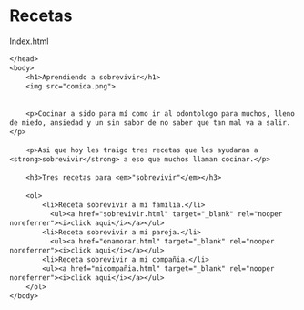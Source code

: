 # Recetas
Index.html
<!DOCTYPE html>
<html lang="en">
    <head>
        <meta charset="UTF-8">
        <title>Recipes by Laura</title>

    </head>
    <body>
        <h1>Aprendiendo a sobrevivir</h1> 
        <img src="comida.png">


        <p>Cocinar a sido para mí como ir al odontologo para muchos, lleno de miedo, ansiedad y un sin sabor de no saber que tan mal va a salir.</p>
    
        <p>Asi que hoy les traigo tres recetas que les ayudaran a <strong>sobrevivir</strong> a eso que muchos llaman cocinar.</p>

        <h3>Tres recetas para <em>"sobrevivir"</em></h3>

        <ol>
            <li>Receta sobrevivir a mi familia.</li> 
              <ul><a href="sobrevivir.html" target="_blank" rel="nooper noreferrer"><i>click aqui</i></a></ul>
            <li>Receta sobrevivir a mi pareja.</li>
              <ul><a href="enamorar.html" target="_blank" rel="nooper noreferrer"><i>click aqui</i></a></ul>
            <li>Receta sobrevivir a mi compañia.</li>
            <ul><a href="micompañia.html" target="_blank" rel="nooper noreferrer"><i>click aqui</i></a></ul>
        </ol>
    </body>
</html>
